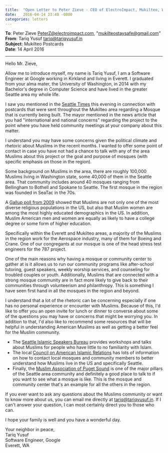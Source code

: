 ```yaml
---
title:  "Open Letter to Peter Zieve - CEO of ElectroImpact, Mukilteo, WA"
date:   2016-04-14 23:40 -0800
categories: letters
---
```

**To**: Peter Zieve <PeterZ@electroimpact.com>, "mukilteostaysafe@gmail.com" \
**From**: Tariq Yusuf <tariq@tariqyusuf.in> \
**Subject**: Mukilteo Postcards \
**Date**: 14 April 2016

---

Hello Mr. Zieve,

Allow me to introduce myself, my name is Tariq Yusuf, I am a Software Engineer
at Google working in Kirkland and living in Everett. I graduated from your alma
mater, the University of Washington, in 2014 with my Bachelor's degree in
Computer Science and have lived in the greater Seattle area my whole life.

I saw you mentioned in the [Seattle Times](
http://www.seattletimes.com/seattle-news/mysterious-postcard-alerts-mukilteo-of-plans-for-mosque/) this evening in
connection with postcards that were sent throughout the Mukilteo area regarding
a Mosque that is currently being built. The mayor mentioned in the news article
that you had "international and national concerns" regarding the project to the
point where you have held community meetings at your company about this matter.

I understand you may have some concerns given the political climate and rhetoric
about Muslims in the recent months. I wanted to offer some point of contact in
case you have not had a chance to talk with any of the area Muslims about this
project or the goal and purpose of mosques (with specific emphasis on those in
the region).

Some background on Muslims in the area, there are roughly 100,000 Muslims living
in Washington state, some 40,000 of them in the Seattle area. That community
includes around 40 mosques ranging from Bellingham to Bothell and Spokane to
Seattle. The first mosque in the region was founded in SeaTac in the 70s.

A [Gallup poll from 2009](
http://www.gallup.com/poll/116260/muslim-americans-exemplify-diversity-potential.aspx)
showed that Muslims are not only one of the most diverse religious populations
in the US, but also that Muslim women are among the most highly educated
demographics in the US. In addition, Muslim American men and women are equally
as likely to have a college degree or some form of higher education.

Specifically within the Everett and Mukilteo areas, a majority of the Muslims
in the region work for the Aerospace industry, many of them for Boeing and
Crane. One of our congregants at our mosque is one of the head stress test
engineers for the 787 project.

One of the main reasons why having a mosque or community center to gather at is
it allows us to run our community programs like after-school tutoring, guest
speakers, weekly worship services, and counseling for troubled couples or youth. Additionally, Muslims that are connected with a strong mosque community are in
fact more likely to give back to their communities through volunteerism and
philanthropy. This is something I have seen first hand in all the mosques in the
region and beyond.

I understand that a lot of the rhetoric can be concerning especially if one has
no personal experience or encounter with Muslims. Because of this, I'd like to
offer you an open invite for lunch or dinner to converse about some of the
questions you may have or concerns that might be worrying you. In addition to
that, I'd also like to recommend some resources that will be helpful in
understanding American Muslims as well as getting a better feel for the Muslim
community.

* The [Seattle Islamic Speakers Bureau](http://seattleisb.org/) provides
  workshops and talks about Muslims for people who have little to no familiarity
  with Islam.
* The local [Council on American Islamic Relations](http://cairseattle.org) has
  lots of information on how to contact local mosques and community members to
  better understand how Muslims live in the US and specifically Seattle.
* Finally, the [Muslim Association of Puget Sound](http://mapsredmond.org) is
  one of the major pillars of the Seattle area community and definitely a good
  place to talk to if you want to see what a mosque is like. This is the mosque
  and community center that's an example for all the others in the region.

If you ever want to ask any questions about the Muslims community or want to
know more about us, you can email me directly at tariq@tariqyusuf.in. If I can't
answer your question, I can most certainly direct you to those who can.

I hope your family is well and you have a wonderful day.

Your neighbor in peace, \
Tariq Yusuf \
Software Engineer, Google \
Everett, WA